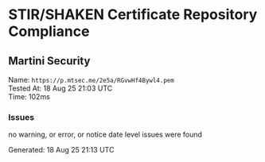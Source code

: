 # STIR/SHAKEN Certificate Repository Compliance

## Martini Security

Name: `https://p.mtsec.me/2e5a/RGvwHf4Bywl4.pem`\
Tested At: 18 Aug 25 21:03 UTC\
Time: 102ms

### Issues

no warning, or error, or notice date level issues were found

Generated: 18 Aug 25 21:13 UTC